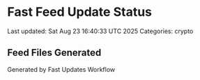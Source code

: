 # Fast Feed Update Status
Last updated: Sat Aug 23 16:40:33 UTC 2025
Categories: crypto

## Feed Files Generated

Generated by Fast Updates Workflow
